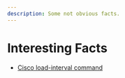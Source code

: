 ```yaml
---
description: Some not obvious facts.
---
```


# Interesting Facts

* [Cisco load-interval command](load-interval.md)

